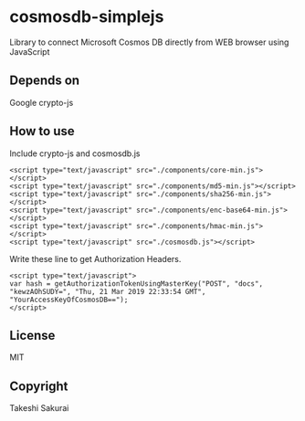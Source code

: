 # cosmosdb-simplejs
Library to connect Microsoft Cosmos DB directly from WEB browser using JavaScript

## Depends on
Google crypto-js

## How to use
Include crypto-js and cosmosdb.js

```
<script type="text/javascript" src="./components/core-min.js"></script>
<script type="text/javascript" src="./components/md5-min.js"></script>
<script type="text/javascript" src="./components/sha256-min.js"></script>
<script type="text/javascript" src="./components/enc-base64-min.js"></script>
<script type="text/javascript" src="./components/hmac-min.js"></script>
<script type="text/javascript" src="./cosmosdb.js"></script>
```

Write these line to get Authorization Headers.

```
<script type="text/javascript">
var hash = getAuthorizationTokenUsingMasterKey("POST", "docs", "kewzAOhSUDY=", "Thu, 21 Mar 2019 22:33:54 GMT", "YourAccessKeyOfCosmosDB==");
</script>
```

## License
MIT

## Copyright
Takeshi Sakurai
